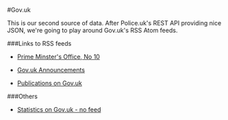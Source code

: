 #Gov.uk

This is our second source of data. After Police.uk's REST API providing nice JSON, we're going to play around Gov.uk's RSS Atom feeds.

###Links to RSS feeds

* [Prime Minster's Office, No 10](https://www.gov.uk/government/organisations/prime-ministers-office-10-downing-street.atom)

* [Gov.uk Announcements](https://www.gov.uk/government/announcements.atom)

* [Publications on Gov.uk](https://www.gov.uk/government/publications.atom)

###Others

* [Statistics on Gov.uk - no feed](https://www.gov.uk/government/statistics)
